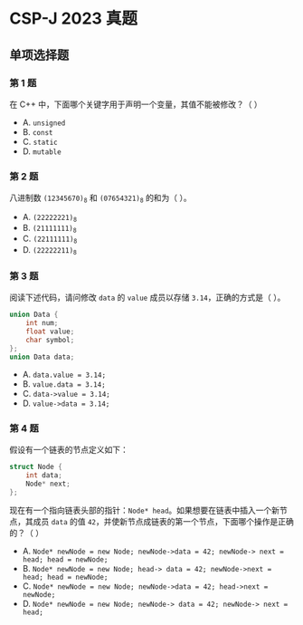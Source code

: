 # CSP-J 2023 真题

		
## 单项选择题

	
### 第 1 题

在 C++ 中，下面哪个关键字用于声明一个变量，其值不能被修改？（  ）<!-- .element: style="text-align:left" -->

   - A. `unsigned`
   - B. `const`
   - C. `static`
   - D. `mutable`

	
### 第 2 题

八进制数 <code>(12345670)<sub>8</sub></code> 和 <code>(07654321)<sub>8</sub></code> 的和为（  ）。<!-- .element: style="text-align:left" -->

   - А. <code>(22222221)<sub>8</sub></code>
   - B. <code>(21111111)<sub>8</sub></code>
   - C. <code>(22111111)<sub>8</sub></code>
   - D. <code>(22222211)<sub>8</sub></code>

	
### 第 3 题

阅读下述代码，请问修改 `data` 的 `value` 成员以存储 `3.14`，正确的方式是（  ）。<!-- .element: style="text-align:left" -->

```cpp
union Data {
    int num;
    float value;
    char symbol;
};
union Data data;
```

   - A. `data.value = 3.14;`
   - B. `value.data = 3.14;`
   - C. `data->value = 3.14;`
   - D. `value->data = 3.14;`


	
### 第 4 题

假设有一个链表的节点定义如下：<!-- .element: style="text-align:left" -->

```cpp
struct Node {
    int data;
    Node* next;
};
```

现在有一个指向链表头部的指针：`Node* head`。如果想要在链表中插入一个新节点，其成员 `data` 的值 `42`，并使新节点成链表的第一个节点，下面哪个操作是正确的？（ ）<!-- .element: style="text-align:left" -->

   - A. `Node* newNode = new Node; newNode->data = 42; newNode-> next = head; head = newNode;`
   - B. `Node* newNode = new Node; head-> data = 42; newNode->next = head; head = newNode;`
   - C. `Node* newNode = new Node; newNode->data = 42; head->next = newNode;`
   - D. `Node* newNode = new Node; newNode-> data = 42; newNode-> next = head;`

